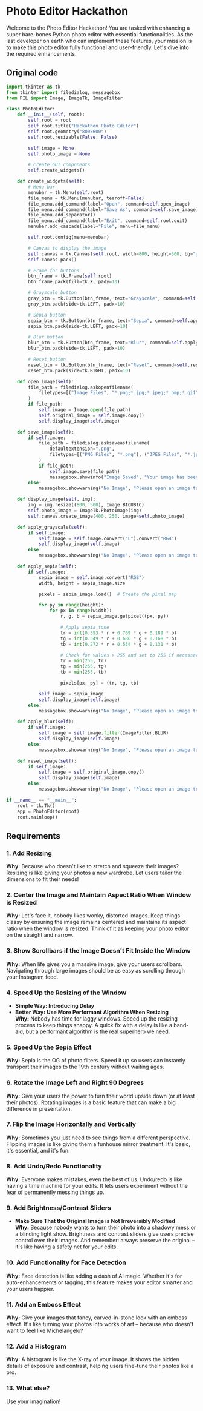 # Photo Editor Hackathon  
  
Welcome to the Photo Editor Hackathon! You are tasked with enhancing a super bare-bones Python photo editor with essential functionalities. As the last developer on earth who can implement these features, your mission is to make this photo editor fully functional and user-friendly. Let's dive into the required enhancements.  

## Original code

```python
import tkinter as tk
from tkinter import filedialog, messagebox
from PIL import Image, ImageTk, ImageFilter

class PhotoEditor:
    def __init__(self, root):
        self.root = root
        self.root.title("Hackathon Photo Editor")
        self.root.geometry("800x600")
        self.root.resizable(False, False)

        self.image = None
        self.photo_image = None

        # Create GUI components
        self.create_widgets()

    def create_widgets(self):
        # Menu bar
        menubar = tk.Menu(self.root)
        file_menu = tk.Menu(menubar, tearoff=False)
        file_menu.add_command(label="Open", command=self.open_image)
        file_menu.add_command(label="Save As", command=self.save_image)
        file_menu.add_separator()
        file_menu.add_command(label="Exit", command=self.root.quit)
        menubar.add_cascade(label="File", menu=file_menu)

        self.root.config(menu=menubar)

        # Canvas to display the image
        self.canvas = tk.Canvas(self.root, width=800, height=500, bg="grey")
        self.canvas.pack()

        # Frame for buttons
        btn_frame = tk.Frame(self.root)
        btn_frame.pack(fill=tk.X, pady=10)

        # Grayscale button
        gray_btn = tk.Button(btn_frame, text="Grayscale", command=self.apply_grayscale)
        gray_btn.pack(side=tk.LEFT, padx=10)

        # Sepia button
        sepia_btn = tk.Button(btn_frame, text="Sepia", command=self.apply_sepia)
        sepia_btn.pack(side=tk.LEFT, padx=10)

        # Blur button
        blur_btn = tk.Button(btn_frame, text="Blur", command=self.apply_blur)
        blur_btn.pack(side=tk.LEFT, padx=10)

        # Reset button
        reset_btn = tk.Button(btn_frame, text="Reset", command=self.reset_image)
        reset_btn.pack(side=tk.RIGHT, padx=10)

    def open_image(self):
        file_path = filedialog.askopenfilename(
            filetypes=[("Image Files", "*.png;*.jpg;*.jpeg;*.bmp;*.gif")]
        )
        if file_path:
            self.image = Image.open(file_path)
            self.original_image = self.image.copy()
            self.display_image(self.image)

    def save_image(self):
        if self.image:
            file_path = filedialog.asksaveasfilename(
                defaultextension=".png",
                filetypes=[("PNG Files", "*.png"), ("JPEG Files", "*.jpg;*.jpeg")],
            )
            if file_path:
                self.image.save(file_path)
                messagebox.showinfo("Image Saved", "Your image has been saved successfully.")
        else:
            messagebox.showwarning("No Image", "Please open an image to save.")

    def display_image(self, img):
        img = img.resize((800, 500), Image.BICUBIC)
        self.photo_image = ImageTk.PhotoImage(img)
        self.canvas.create_image(400, 250, image=self.photo_image)

    def apply_grayscale(self):
        if self.image:
            self.image = self.image.convert("L").convert("RGB")
            self.display_image(self.image)
        else:
            messagebox.showwarning("No Image", "Please open an image to apply filters.")

    def apply_sepia(self):
        if self.image:
            sepia_image = self.image.convert("RGB")
            width, height = sepia_image.size

            pixels = sepia_image.load()  # Create the pixel map

            for py in range(height):
                for px in range(width):
                    r, g, b = sepia_image.getpixel((px, py))

                    # Apply sepia tone
                    tr = int(0.393 * r + 0.769 * g + 0.189 * b)
                    tg = int(0.349 * r + 0.686 * g + 0.168 * b)
                    tb = int(0.272 * r + 0.534 * g + 0.131 * b)

                    # Check for values > 255 and set to 255 if necessary
                    tr = min(255, tr)
                    tg = min(255, tg)
                    tb = min(255, tb)

                    pixels[px, py] = (tr, tg, tb)

            self.image = sepia_image
            self.display_image(self.image)
        else:
            messagebox.showwarning("No Image", "Please open an image to apply filters.")

    def apply_blur(self):
        if self.image:
            self.image = self.image.filter(ImageFilter.BLUR)
            self.display_image(self.image)
        else:
            messagebox.showwarning("No Image", "Please open an image to apply filters.")

    def reset_image(self):
        if self.image:
            self.image = self.original_image.copy()
            self.display_image(self.image)
        else:
            messagebox.showwarning("No Image", "Please open an image to reset.")

if __name__ == "__main__":
    root = tk.Tk()
    app = PhotoEditor(root)
    root.mainloop()
```
  
## Requirements  
  
### 1. Add Resizing  
**Why:** Because who doesn't like to stretch and squeeze their images? Resizing is like giving your photos a new wardrobe. Let users tailor the dimensions to fit their needs!  
  
### 2. Center the Image and Maintain Aspect Ratio When Window is Resized  
**Why:** Let's face it, nobody likes wonky, distorted images. Keep things classy by ensuring the image remains centered and maintains its aspect ratio when the window is resized. Think of it as keeping your photo editor on the straight and narrow.  
  
### 3. Show Scrollbars if the Image Doesn't Fit Inside the Window  
**Why:** When life gives you a massive image, give your users scrollbars. Navigating through large images should be as easy as scrolling through your Instagram feed.  
  
### 4. Speed Up the Resizing of the Window  
   - **Simple Way: Introducing Delay**  
   - **Better Way: Use More Performant Algorithm When Resizing**  
**Why:** Nobody has time for laggy windows. Speed up the resizing process to keep things snappy. A quick fix with a delay is like a band-aid, but a performant algorithm is the real superhero we need.  
  
### 5. Speed Up the Sepia Effect  
**Why:** Sepia is the OG of photo filters. Speed it up so users can instantly transport their images to the 19th century without waiting ages.  
  
### 6. Rotate the Image Left and Right 90 Degrees  
**Why:** Give your users the power to turn their world upside down (or at least their photos). Rotating images is a basic feature that can make a big difference in presentation.  
  
### 7. Flip the Image Horizontally and Vertically  
**Why:** Sometimes you just need to see things from a different perspective. Flipping images is like giving them a funhouse mirror treatment. It's basic, it's essential, and it's fun.  
  
### 8. Add Undo/Redo Functionality  
**Why:** Everyone makes mistakes, even the best of us. Undo/redo is like having a time machine for your edits. It lets users experiment without the fear of permanently messing things up.  
  
### 9. Add Brightness/Contrast Sliders  
   - **Make Sure That the Original Image is Not Irreversibly Modified**  
**Why:** Because nobody wants to turn their photo into a shadowy mess or a blinding light show. Brightness and contrast sliders give users precise control over their images. And remember: always preserve the original – it's like having a safety net for your edits.  
  
### 10. Add Functionality for Face Detection  
**Why:** Face detection is like adding a dash of AI magic. Whether it's for auto-enhancements or tagging, this feature makes your editor smarter and your users happier.  
  
### 11. Add an Emboss Effect  
**Why:** Give your images that fancy, carved-in-stone look with an emboss effect. It's like turning your photos into works of art – because who doesn't want to feel like Michelangelo?  
  
### 12. Add a Histogram  
**Why:** A histogram is like the X-ray of your image. It shows the hidden details of exposure and contrast, helping users fine-tune their photos like a pro.

### 13. What else?
Use your imagination!
